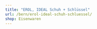 ```yaml
---
title: "EROL, IDEAL Schuh + Schlüssel"
url: /bern/erol-ideal-schuh-schluessel/
shop: Eisenwaren
---
```

